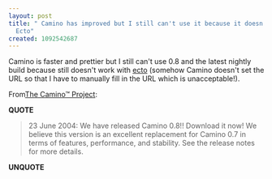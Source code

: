 ```yaml
---
layout: post
title: " Camino has improved but I still can't use it because it doesn't work with
  Ecto"
created: 1092542687
---
```

Camino is faster and prettier but I still can't use 0.8 and the latest nightly build because still doesn't work with <a href="http://ecto.kung-foo.tv/archives/000990.php">ecto</a> (somehow Camino doesn't set the URL so that I have to manually fill in the URL which is unacceptable!).

From<a href="http://www.mozilla.org/projects/camino/">The Camino&#8482; Project</a>:
<p><strong>QUOTE</strong></p><blockquote>23 June 2004: We have released Camino 0.8!! Download it now! We believe this version is an excellent replacement for Camino 0.7 in terms of features, performance, and stability. See the release notes for more details.</blockquote><p><strong>UNQUOTE</strong></p>


